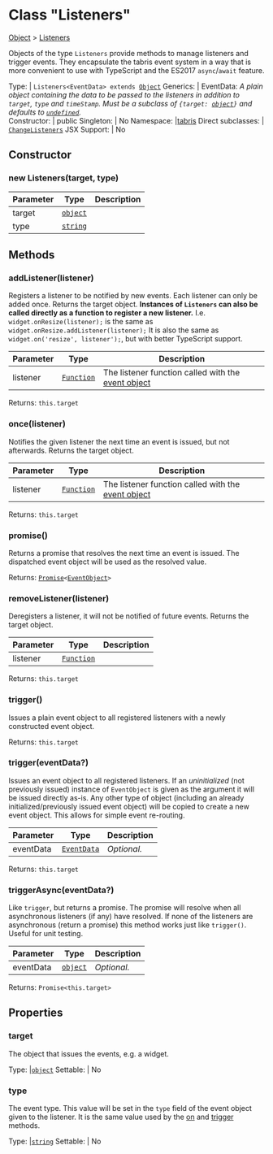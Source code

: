 ---
---
# Class "Listeners"

<a href="https://developer.mozilla.org/en-US/docs/Web/JavaScript/Reference/Global_Objects/Object" title="View &quot;Object&quot; on MDN">Object</a> > <a href="#" >Listeners</a>

Objects of the type `Listeners` provide methods to manage listeners and trigger events. They encapsulate the tabris event system in a way that is more convenient to use with TypeScript and the ES2017 `async`/`await` feature.


Type: | <code style="white-space: nowrap">Listeners&lt;EventData&gt; extends <a href="https://developer.mozilla.org/en-US/docs/Web/JavaScript/Reference/Global_Objects/Object" title="View &quot;Object&quot; on MDN">Object</a></code>
Generics: | <span id="generics">EventData: *A plain object containing the data to be passed to the listeners in addition to `target`, `type` and `timeStamp`. Must be a subclass of <code style="white-space: nowrap">{target: <a href="https://developer.mozilla.org/en-US/docs/Web/JavaScript/Reference/Global_Objects/Object" title="View &quot;Object&quot; on MDN">object</a>}</code> and defaults to <code style="white-space: nowrap"><a href="https://developer.mozilla.org/en-US/docs/Web/JavaScript/Data_structures#Undefined_type" title="View &quot;undefined&quot; on MDN">undefined</a></code>.*<br/></span>
Constructor: | public
Singleton: | No
Namespace: |<a href="../modules.html#startup" >tabris</a>
Direct subclasses: | <code style="white-space: nowrap"><a href="ChangeListeners.html" title="ChangeListeners Class Reference">ChangeListeners</a></code>
JSX Support: | No


## Constructor

### new Listeners(target, type)

Parameter|Type|Description
-|-|-
target | <code style="white-space: nowrap"><a href="https://developer.mozilla.org/en-US/docs/Web/JavaScript/Reference/Global_Objects/Object" title="View &quot;Object&quot; on MDN">object</a></code> | 
type | <code style="white-space: nowrap"><a href="https://developer.mozilla.org/en-US/docs/Web/JavaScript/Data_structures#String_type" title="View &quot;string&quot; on MDN">string</a></code> | 

## Methods

### addListener(listener)



Registers a listener to be notified by new events. Each listener can only be added once. Returns the target object. **Instances of  `Listeners` can also be called directly as a function to register a new listener.** I.e. `widget.onResize(listener);` is the same as `widget.onResize.addListener(listener);` It is also the same as `widget.on('resize', listener');`, but with better TypeScript support. 


Parameter|Type|Description
-|-|-
listener | <code style="white-space: nowrap"><a href="https://developer.mozilla.org/en-US/docs/Web/JavaScript/Reference/Global_Objects/Function" title="View &quot;Function&quot; on MDN">Function</a></code> | The listener function called with the [event object](./EventObject.md)


Returns: <code style="white-space: nowrap">this.target</code>

### once(listener)



Notifies the given listener the next time an event is issued, but not afterwards. Returns the target object.


Parameter|Type|Description
-|-|-
listener | <code style="white-space: nowrap"><a href="https://developer.mozilla.org/en-US/docs/Web/JavaScript/Reference/Global_Objects/Function" title="View &quot;Function&quot; on MDN">Function</a></code> | The listener function called with the [event object](./EventObject.md)


Returns: <code style="white-space: nowrap">this.target</code>

### promise()



Returns a promise that resolves the next time an event is issued. The dispatched event object will be used as the resolved value.

Returns: <code style="white-space: nowrap"><a href="https://developer.mozilla.org/en-US/docs/Web/JavaScript/Reference/Global_Objects/Promise" title="View &quot;Promise&quot; on MDN">Promise</a>&lt;<a href="EventObject.html" title="EventObject Class Reference">EventObject</a>&gt;</code>

### removeListener(listener)



Deregisters a listener, it will not be notified of future events. Returns the target object.


Parameter|Type|Description
-|-|-
listener | <code style="white-space: nowrap"><a href="https://developer.mozilla.org/en-US/docs/Web/JavaScript/Reference/Global_Objects/Function" title="View &quot;Function&quot; on MDN">Function</a></code> | 


Returns: <code style="white-space: nowrap">this.target</code>

### trigger()



Issues a plain event object to all registered listeners with a newly constructed event object.

Returns: <code style="white-space: nowrap">this.target</code>

### trigger(eventData?)



Issues an event object to all registered listeners. If an _uninitialized_ (not previously issued) instance of `EventObject` is given as the argument it will be issued directly as-is. Any other type of object (including an already initialized/previously issued event object) will be copied to create a new event object. This allows for simple event re-routing.


Parameter|Type|Description
-|-|-
eventData | <code style="white-space: nowrap"><a href="#generics" title="Generic Parameter&quot;EventData&quot;">EventData</a></code> | *Optional.*


Returns: <code style="white-space: nowrap">this.target</code>

### triggerAsync(eventData?)



Like `trigger`, but returns a promise. The promise will resolve when all asynchronous listeners (if any) have resolved. If none of the listeners are asynchronous (return a promise) this method works just like `trigger()`. Useful for unit testing.


Parameter|Type|Description
-|-|-
eventData | <code style="white-space: nowrap"><a href="https://developer.mozilla.org/en-US/docs/Web/JavaScript/Reference/Global_Objects/Object" title="View &quot;Object&quot; on MDN">object</a></code> | *Optional.*


Returns: <code style="white-space: nowrap">Promise<this.target></code>


## Properties

### target


The object that issues the events, e.g. a widget.

Type: |<code style="white-space: nowrap"><a href="https://developer.mozilla.org/en-US/docs/Web/JavaScript/Reference/Global_Objects/Object" title="View &quot;Object&quot; on MDN">object</a></code>
Settable: | No




### type


The event type. This value will be set in the `type` field of the event object given to the listener. It is the same value used by the [on](NativeObject#ontype-listener-context) and [trigger](http://docs.tabris.com/latest/api/NativeObject.html#triggertype) methods.

Type: |<code style="white-space: nowrap"><a href="https://developer.mozilla.org/en-US/docs/Web/JavaScript/Data_structures#String_type" title="View &quot;string&quot; on MDN">string</a></code>
Settable: | No




